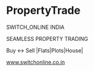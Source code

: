 # PropertyTrade

SWITCH_ONLINE INDIA

SEAMLESS PROPERTY TRADING



Buy <-> Sell   |Flats|Plots|House|

www.switchonline.co.in


